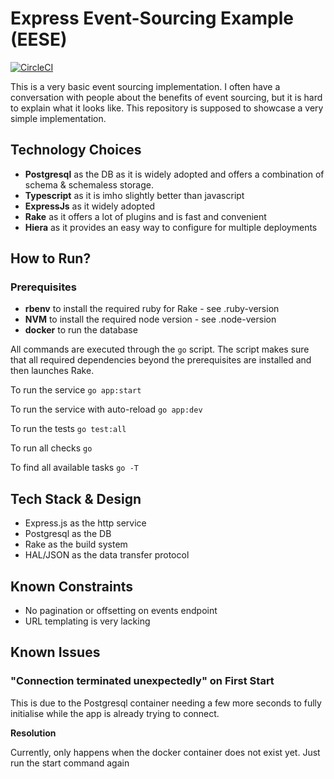 #  Express Event-Sourcing Example (EESE)

[![CircleCI](https://dl.circleci.com/status-badge/img/gh/JDurstberger/express-event-sourcing-example/tree/main.svg?style=svg)](https://dl.circleci.com/status-badge/redirect/gh/JDurstberger/express-event-sourcing-example/tree/main)

This is a very basic event sourcing implementation.
I often have a conversation with people about the benefits of event sourcing, but it is hard to explain what it looks like.
This repository is supposed to showcase a very simple implementation.

## Technology Choices
 * **Postgresql** as the DB as it is widely adopted and offers a combination of schema & schemaless storage.
 * **Typescript** as it is imho slightly better than javascript
 * **ExpressJs** as it widely adopted
 * **Rake** as it offers a lot of plugins and is fast and convenient
 * **Hiera** as it provides an easy way to configure for multiple deployments

## How to Run?

### Prerequisites
* **rbenv** to install the required ruby for Rake - see .ruby-version
* **NVM** to install the required node version - see .node-version
* **docker** to run the database

All commands are executed through the `go` script. 
The script makes sure that all required dependencies beyond the prerequisites are installed
and then launches Rake.

To run the service `go app:start`

To run the service with auto-reload `go app:dev`

To run the tests `go test:all`

To run all checks `go`

To find all available tasks `go -T`

## Tech Stack & Design

* Express.js as the http service
* Postgresql as the DB
* Rake as the build system
* HAL/JSON as the data transfer protocol
 

## Known Constraints

* No pagination or offsetting on events endpoint
* URL templating is very lacking

## Known Issues

### "Connection terminated unexpectedly" on First Start

This is due to the Postgresql container needing a few more seconds to fully initialise while 
the app is already trying to connect. 

**Resolution**

Currently, only happens when the docker container does not exist yet.
Just run the start command again
